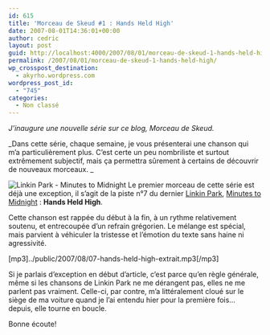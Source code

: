 ```yaml
---
id: 615
title: 'Morceau de Skeud #1 : Hands Held High'
date: 2007-08-01T14:36:01+00:00
author: cedric
layout: post
guid: http://localhost:4000/2007/08/01/morceau-de-skeud-1-hands-held-high.html
permalink: /2007/08/01/morceau-de-skeud-1-hands-held-high/
wp_crosspost_destination:
  - akyrho.wordpress.com
wordpress_post_id:
  - "745"
categories:
  - Non classé
---
```

_J’inaugure une nouvelle série sur ce blog, Morceau de Skeud._

\_Dans cette série, chaque semaine, je vous présenterai une chanson qui m’a particulièrement plus. C’est certe un peu nombriliste et surtout extrêmement subjectif, mais ça permettra sûrement à certains de découvrir de nouveaux morceaux. \_

![Linkin Park - Minutes to Midnight](/images/2007/08/linkin_park-minutes_to_mindnight.jpg) Le premier morceau de cette série est déjà une exception, il s’agit de la piste n°7 du dernier [Linkin Park](http://fr.wikipedia.org/wiki/Linkin_Park), [Minutes to Midnight](http://fr.wikipedia.org/wiki/Minutes_To_Midnight) : **Hands Held High**.

Cette chanson est rappée du début à la fin, à un rythme relativement soutenu, et entrecoupée d’un refrain grégorien. Le mélange est spécial, mais parvient à véhiculer la tristesse et l’émotion du texte sans haine ni agressivité.[](/images/2007/08/07-hands-held-high-extrait.mp3)

[mp3]../public/2007/08/07-hands-held-high-extrait.mp3[/mp3]

Si je parlais d’exception en début d’article, c’est parce qu’en règle générale, même si les chansons de Linkin Park ne me dérangent pas, elles ne me parlent pas vraiment. Celle-ci, par contre, m’a littéralement cloué sur le siège de ma voiture quand je l’ai entendu hier pour la première fois… depuis, elle tourne en boucle.

Bonne écoute!